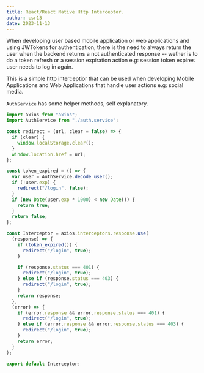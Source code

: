 ```yaml
---
title: React/React Native Http Interceptor.
author: csr13
date: 2023-11-13
---
```


When developing user based mobile application or web applications and using JWTokens
for authentication, there is the need to always return the user when the backend
returns a not authenticated response -- wether is to do a token refresh or a session
expiration action e.g: session token expires user needs to log in again.


This is a simple http interceptior that can be used when developing Mobile
Applications and Web Applications that handle user actions e.g: social media.

`AuthService` has some helper methods, self explanatory.

```javascript
import axios from "axios";
import AuthService from "./auth.service";

const redirect = (url, clear = false) => {
  if (clear) {
    window.localStorage.clear();
  }
  window.location.href = url;
};

const token_expired = () => {
  var user = AuthService.decode_user();
  if (!user.exp) {
    redirect("/login", false);
  }
  if (new Date(user.exp * 1000) < new Date()) {
    return true;
  }
  return false;
};

const Interceptor = axios.interceptors.response.use(
  (response) => {
    if (token_expired()) {
      redirect("/login", true);
    }

    if (response.status === 401) {
      redirect("/login", true);
    } else if (response.status === 403) {
      redirect("/login", true);
    }
    return response;
  },
  (error) => {
    if (error.response && error.response.status === 401) {
      redirect("/login", true);
    } else if (error.response && error.response.status === 403) {
      redirect("/login", true);
    }
    return error;
  }
);

export default Interceptor;
```
